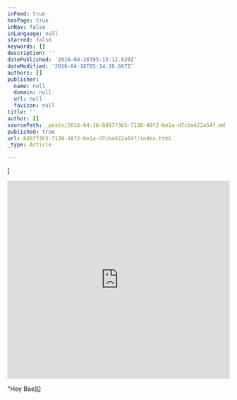 ```yaml
---
inFeed: true
hasPage: true
inNav: false
inLanguage: null
starred: false
keywords: []
description: ''
datePublished: '2016-04-16T05:15:12.620Z'
dateModified: '2016-04-16T05:14:26.667Z'
authors: []
publisher:
  name: null
  domain: null
  url: null
  favicon: null
title: ''
author: []
sourcePath: _posts/2016-04-16-8497f3b5-7130-48f2-be1a-d7cba422a54f.md
published: true
url: 8497f3b5-7130-48f2-be1a-d7cba422a54f/index.html
_type: Article

---
```

[

<iframe width="100%" height="450" scrolling="no" frameborder="no" src="https://w.soundcloud.com/player/?url=https%3A//api.soundcloud.com/tracks/255237004&amp;auto_play=false&amp;hide_related=false&amp;show_comments=true&amp;show_user=true&amp;show_reposts=false&amp;visual=true" style=""></iframe>

"Hey Bae][0]

[0]: href